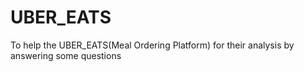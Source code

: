 # UBER_EATS
To help the UBER_EATS(Meal Ordering Platform) for their analysis by answering some questions
